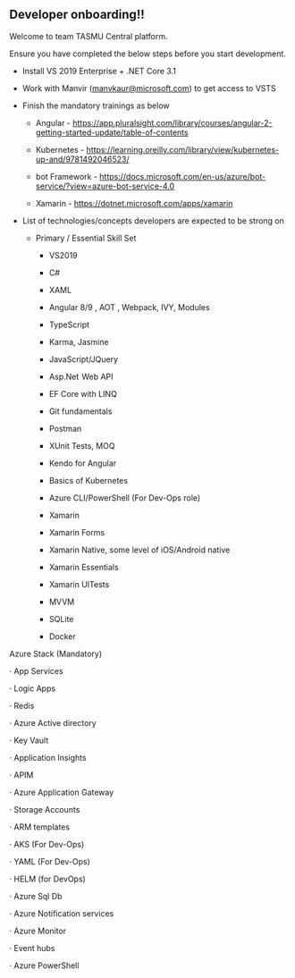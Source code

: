 ## **Developer onboarding!!** 

Welcome to team TASMU Central platform. 

Ensure you have completed the below steps before you start development. 

- Install VS 2019 Enterprise + .NET Core 3.1 

- Work with Manvir (manvkaur@microsoft.com) to get access to VSTS 

- Finish the mandatory trainings as below  

  - Angular - https://app.pluralsight.com/library/courses/angular-2-getting-started-update/table-of-contents 

  - Kubernetes - https://learning.oreilly.com/library/view/kubernetes-up-and/9781492046523/ 

  - bot Framework - https://docs.microsoft.com/en-us/azure/bot-service/?view=azure-bot-service-4.0 

  - Xamarin - https://dotnet.microsoft.com/apps/xamarin 

- List of technologies/concepts developers are expected to be strong on  

  - Primary / Essential Skill Set 

    - VS2019 

    - C# 

    - XAML 

    - Angular 8/9 , AOT , Webpack, IVY, Modules 

    - TypeScript 

    - Karma, Jasmine 

    - JavaScript/JQuery 

    - Asp.Net  Web API 

    - EF Core with LINQ 

    - Git fundamentals 

    - Postman 

    - XUnit Tests, MOQ

    - Kendo for Angular 

    - Basics of Kubernetes 

    - Azure CLI/PowerShell (For Dev-Ops role) 

    - Xamarin 

    - Xamarin Forms 

    - Xamarin Native, some level of iOS/Android native  

    - Xamarin Essentials 

    - Xamarin UITests 

    - MVVM 

    - SQLite 

    - Docker 

  

  

  

Azure Stack (Mandatory) 

·         App Services 

·         Logic Apps 

·         Redis 

·         Azure Active directory 

·         Key Vault 

·         Application Insights 

·         APIM 

·         Azure Application Gateway 

·         Storage Accounts 

·         ARM templates 

·         AKS (For Dev-Ops) 

·         YAML (For Dev-Ops) 

·         HELM (for DevOps) 

·         Azure Sql Db 

·         Azure Notification services 

·         Azure Monitor 

·         Event hubs 

·         Azure PowerShell 